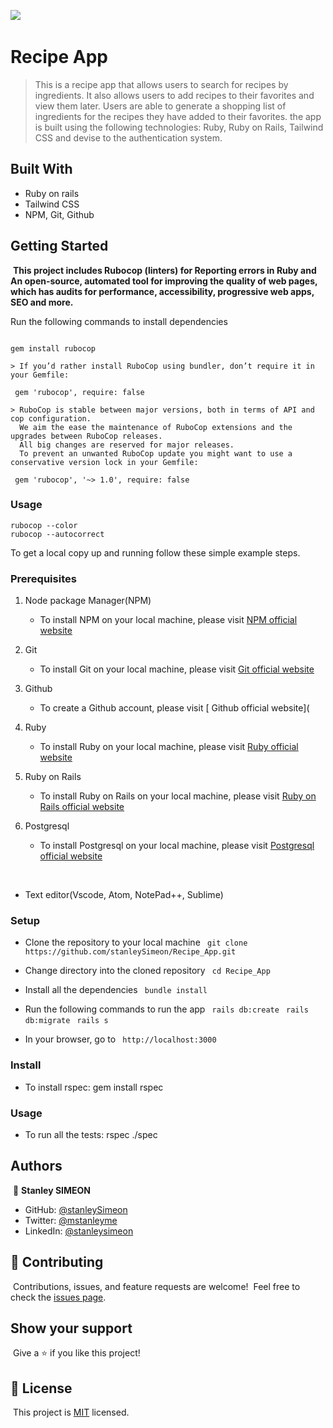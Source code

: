 ![](https://img.shields.io/badge/Microverse-blueviolet)
​
# Recipe App

> This is a recipe app that allows users to search for recipes by ingredients. It also allows users to add recipes to their favorites and view them later. Users are able to generate a shopping list of ingredients for the recipes they have added to their favorites. the app is built using the following technologies: Ruby, Ruby on Rails, Tailwind CSS and devise to the authentication system.
​
## Built With

- Ruby on rails
- Tailwind CSS
- NPM, Git, Github
​
## Getting Started
​
**This project includes Rubocop (linters) for Reporting errors in Ruby and An open-source, automated tool for improving the quality of web pages, which has audits for performance, accessibility, progressive web apps, SEO and more.**

Run the following commands to install dependencies
​
```

gem install rubocop

> If you’d rather install RuboCop using bundler, don’t require it in your Gemfile:

 gem 'rubocop', require: false

> RuboCop is stable between major versions, both in terms of API and cop configuration.
  We aim the ease the maintenance of RuboCop extensions and the upgrades between RuboCop releases.
  All big changes are reserved for major releases.
  To prevent an unwanted RuboCop update you might want to use a conservative version lock in your Gemfile:

 gem 'rubocop', '~> 1.0', require: false

```

### Usage

```
rubocop --color
rubocop --autocorrect
```

To get a local copy up and running follow these simple example steps.

### Prerequisites

1. Node package Manager(NPM)
   - To install NPM on your local machine, please visit [ NPM official website](https://nodejs.org/en/download/)

2. Git
    - To install Git on your local machine, please visit [ Git official website](https://git-scm.com/downloads)

3. Github
    - To create a Github account, please visit [ Github official website](

4. Ruby
    - To install Ruby on your local machine, please visit [ Ruby official website](https://www.ruby-lang.org/en/documentation/installation/)

5. Ruby on Rails
    - To install Ruby on Rails on your local machine, please visit [ Ruby on Rails official website](https://guides.rubyonrails.org/getting_started.html)

6. Postgresql
    - To install Postgresql on your local machine, please visit [ Postgresql official website](https://www.postgresql.org/download/)

​
- Text editor(Vscode, Atom, NotePad++, Sublime)
​
### Setup

- Clone the repository to your local machine
    ``` git clone https://github.com/stanleySimeon/Recipe_App.git```

- Change directory into the cloned repository
    ``` cd Recipe_App```

- Install all the dependencies
    ``` bundle install```

- Run the following commands to run the app
    ``` rails db:create```
    ``` rails db:migrate```
    ``` rails s```

- In your browser, go to
    ``` http://localhost:3000```

### Install

- To install rspec: gem install rspec

### Usage

- To run all the tests: rspec ./spec

## Authors
​
 👤 **Stanley SIMEON**
- GitHub: [@stanleySimeon](https://github.com/stanleySimeon)
- Twitter: [@mstanleyme](https://twitter.com/mstanleyme)
- LinkedIn: [@stanleysimeon](https://www.linkedin.com/in/stanleysimeon/)
​
## 🤝 Contributing
​
Contributions, issues, and feature requests are welcome!
​
Feel free to check the [issues page](../../issues/).
​
## Show your support
​
Give a ⭐️ if you like this project!
​
## 📝 License
​
This project is [MIT](./MIT.md) licensed.
